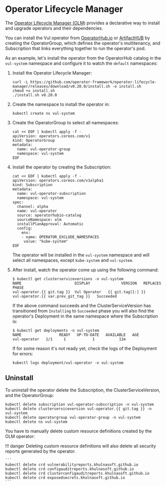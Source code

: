 # Operator Lifecycle Manager

The [Operator Lifecycle Manager (OLM)][olm] provides a declarative way to install and upgrade operators and their
dependencies.

You can install the Vul operator from [OperatorHub.io] or [ArtifactHUB] by creating the OperatorGroup, which
defines the operator's multitenancy, and Subscription that links everything together to run the operator's pod.

As an example, let's install the operator from the OperatorHub catalog in the `vul-system` namespace and
configure it to watch the `default` namespaces:

1. Install the Operator Lifecycle Manager:
   ```
   curl -L https://github.com/operator-framework/operator-lifecycle-manager/releases/download/v0.20.0/install.sh -o install.sh
   chmod +x install.sh
   ./install.sh v0.20.0
   ```

2. Create the namespace to install the operator in:
   ```
   kubectl create ns vul-system
   ```
3. Create the OperatorGroup to select all namespaces:
   ```
   cat << EOF | kubectl apply -f -
   apiVersion: operators.coreos.com/v1
   kind: OperatorGroup
   metadata:
     name: vul-operator-group
     namespace: vul-system
   EOF
   ```
4. Install the operator by creating the Subscription:
   ```
   cat << EOF | kubectl apply -f -
   apiVersion: operators.coreos.com/v1alpha1
   kind: Subscription
   metadata:
     name: vul-operator-subscription
     namespace: vul-system
   spec:
     channel: alpha
     name: vul-operator
     source: operatorhubio-catalog
     sourceNamespace: olm
     installPlanApproval: Automatic
     config:
       env:
       - name: OPERATOR_EXCLUDE_NAMESPACES
        value: "kube-system"
   EOF
   ```
   The operator will be installed in the `vul-system` namespace and will select all namespaces, except
   `kube-system` and `vul-system`. 

5. After install, watch the operator come up using the following command:
   ```console
   $ kubectl get clusterserviceversions -n vul-system
   NAME                        DISPLAY              VERSION   REPLACES                     PHASE
   vul-operator.{{ git.tag }}  Vul Operator   {{ git.tag[1:] }}    vul-operator.{{ var.prev_git_tag }}   Succeeded
   ```
   If the above command succeeds and the ClusterServiceVersion has transitioned from `Installing` to `Succeeded` phase
   you will also find the operator's Deployment in the same namespace where the Subscription is:
   ```console
   $ kubectl get deployments -n vul-system
   NAME                 READY   UP-TO-DATE   AVAILABLE   AGE
   vul-operator   1/1     1            1           11m
   ```
   If for some reason it's not ready yet, check the logs of the Deployment for errors:
   ```
   kubectl logs deployment/vul-operator -n vul-system
   ```

## Uninstall

To uninstall the operator delete the Subscription, the ClusterServiceVersion, and the OperatorGroup:

```
kubectl delete subscription vul-operator-subscription -n vul-system
kubectl delete clusterserviceversion vul-operator.{{ git.tag }} -n vul-system
kubectl delete operatorgroup vul-operator-group -n vul-system
kubectl delete ns vul-system
```

You have to manually delete custom resource definitions created by the OLM operator:

!!! danger
    Deleting custom resource definitions will also delete all security reports generated by the operator.

    ```
    kubectl delete crd vulnerabilityreports.khulnasoft.github.io
    kubectl delete crd configauditreports.khulnasoft.github.io
    kubectl delete crd clusterconfigauditreports.khulnasoft.github.io
    kubectl delete crd exposedsecrets.khulnasoft.github.io
    ```

[olm]: https://github.com/operator-framework/operator-lifecycle-manager/
[OperatorHub.io]: https://operatorhub.io/operator/vul-operator/
[ArtifactHUB]: https://artifacthub.io/
